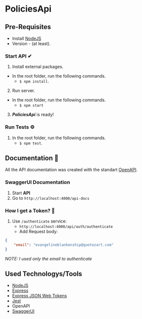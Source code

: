# PoliciesApi

  
## Pre-Requisites
- Install [NodeJS](https://nodejs.org/es/)
- Version - (at least).


### Start API ✔
1. Install external packages.
- In the root folder, run the following commands.
	-  `$ npm install`.

2. Run server.
- In the root folder, run the following commands.
	- `$ npm start`
3. ***PoliciesApi*** is ready!


### **Run Tests** ⚙
1. In the root folder, run the following commands.
	-  `$ npm test`.
  

## Documentation 📄
All the API documentation was created with the standart [OpenAPI](https://swagger.io/specification/).

### SwaggerUI Documentation 
1. Start **API**
2. Go to `http://localhost:4000/api-docs`

### How I get a Token?  🔑
1. Use `/authenticate` service:
	-  `http://localhost:4000/api/auth/authenticate`
	-  Add Request body:

```json
{
	"email": "evangelineblankenship@quotezart.com"
}
```

*NOTE: I used only the email to authenticate*

## Used Technologys/Tools
- [NodeJS](https://nodejs.org/es/)
- [Express](https://expressjs.com/es/)
- [Express JSON Web Tokens](https://github.com/auth0/express-jwt#readme)
- [Jest]()
- OpenAPI
- [SwaggerUI](https://swagger.io/specification/)